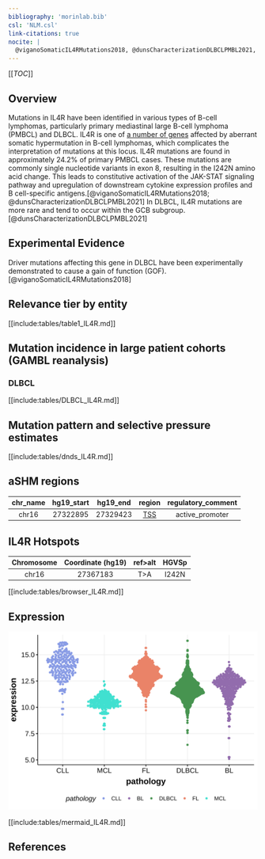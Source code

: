 ```yaml
---
bibliography: 'morinlab.bib'
csl: 'NLM.csl'
link-citations: true
nocite: |
  @viganoSomaticIL4RMutations2018, @dunsCharacterizationDLBCLPMBL2021, 
---
```

[[_TOC_]]

## Overview
Mutations in IL4R have been identified in various types of B-cell lymphomas, particularly primary mediastinal large B-cell lymphoma (PMBCL) and DLBCL. IL4R is one of [a number of genes](https://github.com/morinlab/LLMPP/wiki/ashm) affected by aberrant somatic hypermutation in B-cell lymphomas, which complicates the interpretation of mutations at this locus. IL4R mutations are found in approximately 24.2% of primary PMBCL cases. These mutations are commonly single nucleotide variants in exon 8, resulting in the I242N amino acid change. This leads to constitutive activation of the JAK-STAT signaling pathway and upregulation of downstream cytokine expression profiles and B cell-specific antigens.[@viganoSomaticIL4RMutations2018; @dunsCharacterizationDLBCLPMBL2021] In DLBCL, IL4R mutations are more rare and tend to occur within the GCB subgroup.[@dunsCharacterizationDLBCLPMBL2021]


## Experimental Evidence

Driver mutations affecting this gene in DLBCL have been experimentally demonstrated to cause a gain of function (GOF).[@viganoSomaticIL4RMutations2018]

## Relevance tier by entity

[[include:tables/table1_IL4R.md]]

## Mutation incidence in large patient cohorts (GAMBL reanalysis)

### DLBCL
[[include:tables/DLBCL_IL4R.md]]

## Mutation pattern and selective pressure estimates

[[include:tables/dnds_IL4R.md]]

## aSHM regions

|chr_name|hg19_start|hg19_end|region                                                                                    |regulatory_comment|
|:--------:|:----------:|:--------:|:------------------------------------------------------------------------------------------:|:------------------:|
|chr16   |27322895  |27329423|[TSS](https://genome.ucsc.edu/s/rdmorin/GAMBL%20hg19?position=chr16%3A27322895%2D27329423)|active_promoter   |



## IL4R Hotspots

| Chromosome |Coordinate (hg19) | ref>alt | HGVSp | 
 | :---:| :---: | :--: | :---: |
| chr16 | 27367183 | T>A | I242N |

[[include:tables/browser_IL4R.md]]

## Expression
![](images/gene_expression/IL4R_by_pathology.svg)
<!-- ORIGIN: viganoSomaticIL4RMutations2018b -->
<!-- DLBCL: dunsCharacterizationDLBCLPMBL2021b -->
<!-- PMBL: viganoSomaticIL4RMutations2018b -->

[[include:tables/mermaid_IL4R.md]]

## References
